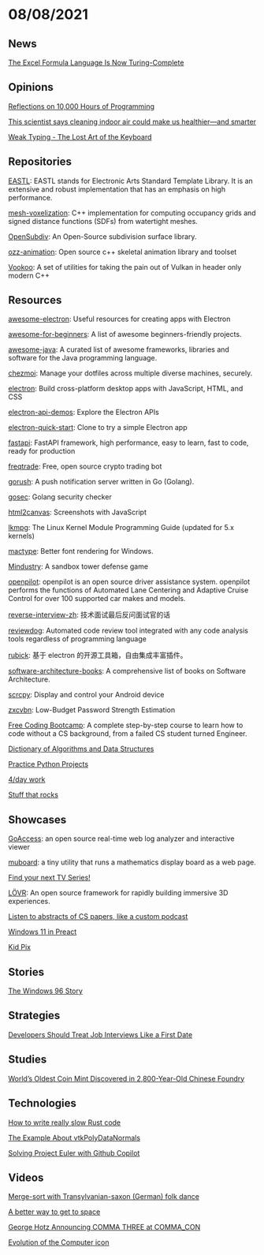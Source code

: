 # 08/08/2021

## News
[The Excel Formula Language Is Now Turing-Complete](https://www.infoq.com/articles/excel-lambda-turing-complete/?topicPageSponsorship=9df7746f-b196-415b-964e-bc8483319fd9&itm_source=articles_about_development&itm_medium=link&itm_campaign=development)

## Opinions
[Reflections on 10,000 Hours of Programming](https://matt-rickard.com/reflections-on-10-000-hours-of-programming/)

[This scientist says cleaning indoor air could make us healthier—and smarter](https://www.sciencemag.org/news/2021/08/scientist-says-cleaning-indoor-air-could-make-us-healthier-and-smarter)

[Weak Typing - The Lost Art of the Keyboard](https://www.i-programmer.info/professional-programmer/i-programmer/2983-weak-typing-the-lost-art-of-the-keyboard.html)

## Repositories
[EASTL](https://github.com/electronicarts/EASTL): EASTL stands for Electronic Arts Standard Template Library. It is an extensive and robust implementation that has an emphasis on high performance.

[mesh-voxelization](https://github.com/davidstutz/mesh-voxelization): C++ implementation for computing occupancy grids and signed distance functions (SDFs) from watertight meshes.

[OpenSubdiv](https://github.com/PixarAnimationStudios/OpenSubdiv): An Open-Source subdivision surface library.

[ozz-animation](https://github.com/guillaumeblanc/ozz-animation): Open source c++ skeletal animation library and toolset

[Vookoo](https://github.com/andy-thomason/Vookoo): A set of utilities for taking the pain out of Vulkan in header only modern C++

## Resources
[awesome-electron](https://github.com/sindresorhus/awesome-electron): Useful resources for creating apps with Electron

[awesome-for-beginners](https://github.com/MunGell/awesome-for-beginners): A list of awesome beginners-friendly projects.

[awesome-java](https://github.com/akullpp/awesome-java): A curated list of awesome frameworks, libraries and software for the Java programming language.

[chezmoi](https://github.com/twpayne/chezmoi): Manage your dotfiles across multiple diverse machines, securely.

[electron](https://github.com/electron/electron): Build cross-platform desktop apps with JavaScript, HTML, and CSS

[electron-api-demos](https://github.com/electron/electron-api-demos): Explore the Electron APIs

[electron-quick-start](https://github.com/electron/electron-quick-start): Clone to try a simple Electron app

[fastapi](https://github.com/tiangolo/fastapi): FastAPI framework, high performance, easy to learn, fast to code, ready for production

[freqtrade](https://github.com/freqtrade/freqtrade): Free, open source crypto trading bot

[gorush](https://github.com/appleboy/gorush): A push notification server written in Go (Golang).

[gosec](https://github.com/securego/gosec): Golang security checker

[html2canvas](https://github.com/niklasvh/html2canvas): Screenshots with JavaScript

[lkmpg](https://github.com/sysprog21/lkmpg): The Linux Kernel Module Programming Guide (updated for 5.x kernels)

[mactype](https://github.com/snowie2000/mactype): Better font rendering for Windows.

[Mindustry](https://github.com/Anuken/Mindustry): A sandbox tower defense game

[openpilot](https://github.com/commaai/openpilot): openpilot is an open source driver assistance system. openpilot performs the functions of Automated Lane Centering and Adaptive Cruise Control for over 100 supported car makes and models.

[reverse-interview-zh](https://github.com/yifeikong/reverse-interview-zh): 技术面试最后反问面试官的话

[reviewdog](https://github.com/reviewdog/reviewdog): Automated code review tool integrated with any code analysis tools regardless of programming language

[rubick](https://github.com/clouDr-f2e/rubick): 基于 electron 的开源工具箱，自由集成丰富插件。

[software-architecture-books](https://github.com/mhadidg/software-architecture-books): A comprehensive list of books on Software Architecture.

[scrcpy](https://github.com/Genymobile/scrcpy): Display and control your Android device

[zxcvbn](https://github.com/dropbox/zxcvbn): Low-Budget Password Strength Estimation

[Free Coding Bootcamp](https://free-coding-bootcamp.vercel.app/): A complete step-by-step course to learn how to code without a CS background, from a failed CS student turned Engineer.

[Dictionary of Algorithms and Data Structures](https://xlinux.nist.gov/dads/)

[Practice Python Projects](https://learnbyexample.github.io/practice_python_projects/preface.html)

[4/day work](https://4dayweek.io/blog)

[Stuff that rocks](http://suckless.org/rocks/)

## Showcases
[GoAccess](https://goaccess.io/): an open source real-time web log analyzer and interactive viewer

[muboard](https://muboard.net/): a tiny utility that runs a mathematics display board as a web page.

[Find your next TV Series!](https://tomatotree.tv/)

[LÖVR](https://lovr.org/): An open source framework for rapidly building immersive 3D experiences.

[Listen to abstracts of CS papers, like a custom podcast](https://papertime.app/)

[Windows 11 in Preact](https://win11.vercel.app/)

[Kid Pix](https://kidpix.app/)

## Stories
[The Windows 96 Story](https://blog.racket.com/the-windows-96-story/)

## Strategies
[Developers Should Treat Job Interviews Like a First Date](https://betterprogramming.pub/developers-should-treat-job-interviews-like-a-first-date-78d0c6f020d9)

## Studies
[World’s Oldest Coin Mint Discovered in 2,800-Year-Old Chinese Foundry](https://www.artnews.com/art-news/news/oldest-mint-spade-coins-chinese-foundry-1234601047/)

## Technologies
[How to write really slow Rust code](https://renato.athaydes.com/posts/how-to-write-slow-rust-code.html)

[The Example About vtkPolyDataNormals](https://www.weiy.city/2019/12/the-example-about-vtkpolydatanormals/)

[Solving Project Euler with Github Copilot](https://blog.abhinavsharma.com/p/euler-copilot)

## Videos
[Merge-sort with Transylvanian-saxon (German) folk dance](https://www.youtube.com/watch?v=XaqR3G_NVoo)

[A better way to get to space](https://www.youtube.com/watch?v=q3jAdHBCgiU)

[George Hotz Announcing COMMA THREE at COMMA_CON](https://www.youtube.com/watch?v=hbLiehrC2DQ)

[Evolution of the Computer icon](https://www.youtube.com/watch?v=c7Xpck1QX94)
